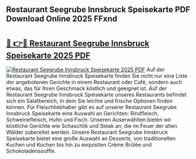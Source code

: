 ## Restaurant Seegrube Innsbruck Speisekarte PDF Download Online 2025 FFxnd

# <h2><a href="http://gc8dfrq.nevu.top/?p=Restaurant+Seegrube+Innsbruck+Speisekarte">🔗 👉🔴 Restaurant Seegrube Innsbruck Speisekarte 2025 PDF</a></h2>

[![Restaurant Seegrube Innsbruck Speisekarte 2025 PDF](https://i.imgur.com/dBaPXMq.png)](http://gc8dfrq.nevu.top/?p=Restaurant+Seegrube+Innsbruck+Speisekarte)
Auf der Restaurant Seegrube Innsbruck Speisekarte finden Sie nicht nur eine Liste der angebotenen Gerichte in einem Restaurant oder Café, sondern auch etwas, das für Ihren Geschmack köstlich und geeignet ist. Auf der Restaurant Seegrube Innsbruck Speisekarte unseres Restaurants befindet sich ein Salatbereich, in dem Sie leichte und frische Optionen finden können. Für Fleischliebhaber gibt es auf unserer Restaurant Seegrube Innsbruck Speisekarte eine Auswahl an Gerichten: Rindfleisch, Schweinefleisch, Huhn und Fisch. Unseren Auserwählten bieten wir köstliche Gerichte wie Schaschlik und Steak an, die im Feuer der alten Wälder zubereitet werden. Unsere Restaurant Seegrube Innsbruck Speisekarte bietet eine große Auswahl an Desserts, von traditionellen Kuchen und Kuchen bis hin zu exquisiten Crème Brûlée und Schokoladensouffle.
